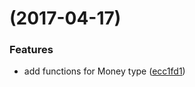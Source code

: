 <a name=""></a>
#  (2017-04-17)


### Features

* add functions for Money type ([ecc1fd1](https://github.com/Golang-Plus/i18n/commit/ecc1fd1))




